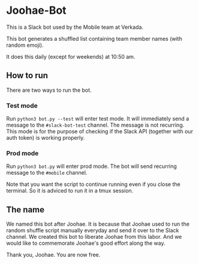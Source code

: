# Joohae-Bot

This is a Slack bot used by the Mobile team at Verkada.

This bot generates a shuffled list containing team member names (with random emoji). 

It does this daily (except for weekends) at 10:50 am. 

## How to run

There are two ways to run the bot.

### Test mode

Run `python3 bot.py --test` will enter test mode. It will immediately send a message to the `#slack-bot-test` channel. The message is not recurring. This mode is for the purpose of checking if the Slack API (together with our auth token) is working properly. 

### Prod mode

Run `python3 bot.py` will enter prod mode. The bot will send recurring message to the `#mobile` channel. 

Note that you want the script to continue running even if you close the terminal. So it is adviced to run it in a tmux session. 

## The name

We named this bot after Joohae. It is because that Joohae used to run the random shuffle script manually everyday and send it over to the Slack channel. We created this bot to liberate Joohae from this labor. And we would like to commemorate Joohae's good effort along the way. 

Thank you, Joohae. You are now free. 
